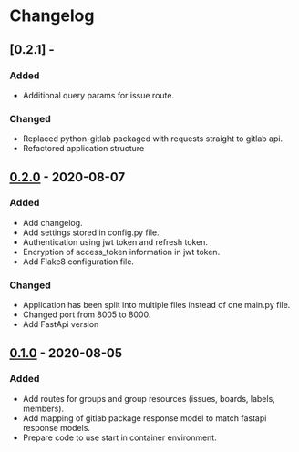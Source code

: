 # Changelog

## [0.2.1] -
### Added
- Additional query params for issue route.

### Changed
- Replaced python-gitlab packaged with requests straight to gitlab api.
- Refactored application structure

## [0.2.0] - 2020-08-07
### Added
- Add changelog.
- Add settings stored in config.py file.
- Authentication using jwt token and refresh token.
- Encryption of access_token information in jwt token.
- Add Flake8 configuration file.

### Changed
- Application has been split into multiple files instead of one main.py file.
- Changed port from 8005 to 8000.
- Add FastApi version

## [0.1.0] - 2020-08-05
### Added
- Add routes for groups and group resources (issues, boards, labels, members).
- Add mapping of gitlab package response model to match fastapi response models.
- Prepare code to use start in container environment.

[Unreleased]: https://github.com/GitLab-Helper/gitlab-helper-backend/compare/v0.2.0...HEAD
[0.2.0]: https://github.com/GitLab-Helper/gitlab-helper-backend/compare/v0.1.0...v0.2.0
[0.1.0]: https://github.com/GitLab-Helper/gitlab-helper-backend/releases/tag/v0.1.0
